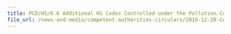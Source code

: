 ```yaml
---
title: PCD/HS/6.6 Additional HS Codes Controlled under the Pollution Control Department (PCD) 
file_url: /news-and-media/competent-authorities-circulars/2010-12-20-CA.pdf
---
```

